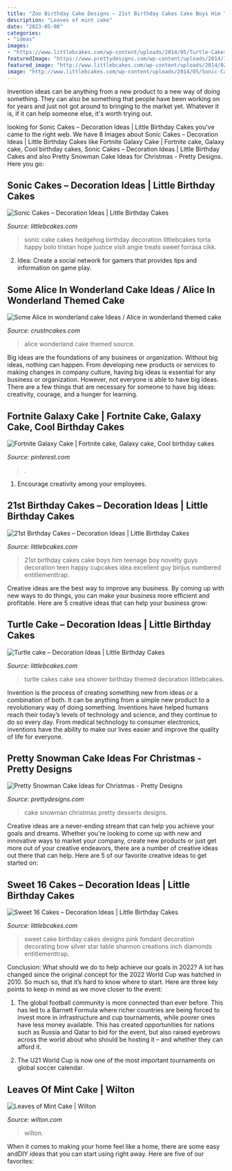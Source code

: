 ```yaml
---
title: "Zoo Birthday Cake Designs ~ 21st Birthday Cakes Cake Boys Him Teenage Boy Novelty Guys Decoration Teen Happy Cupcakes Idea Excellent Guy Birijus Numbered Entitlementtrap"
description: "Leaves of mint cake"
date: "2023-05-08"
categories:
- "ideas"
images:
- "https://www.littlebcakes.com/wp-content/uploads/2014/05/Turtle-Cakes.jpg"
featuredImage: "https://www.prettydesigns.com/wp-content/uploads/2014/12/Desserts.jpg"
featured_image: "http://www.littlebcakes.com/wp-content/uploads/2014/02/21st-Birthday-Cake.jpg"
image: "http://www.littlebcakes.com/wp-content/uploads/2014/05/Sonic-Cakes-768x1024.jpg"
---
```



Invention ideas can be anything from a new product to a new way of doing something. They can also be something that people have been working on for years and just not got around to bringing to the market yet. Whatever it is, if it can help someone else, it's worth trying out.

	

		
looking for Sonic Cakes – Decoration Ideas | Little Birthday Cakes you've came to the right web. We have 8 Images about Sonic Cakes – Decoration Ideas | Little Birthday Cakes like Fortnite Galaxy Cake | Fortnite cake, Galaxy cake, Cool birthday cakes, Sonic Cakes – Decoration Ideas | Little Birthday Cakes and also Pretty Snowman Cake Ideas for Christmas - Pretty Designs. Here you go:
		
    
## Sonic Cakes – Decoration Ideas | Little Birthday Cakes

<img loading=lazy src="http://www.littlebcakes.com/wp-content/uploads/2014/05/Sonic-Cakes-768x1024.jpg" onerror="this.onerror=null;this.src='https://tse2.mm.bing.net/th?id=OIP.MyqhpkHc9yEPz6Bus1-PPAHaJ4&amp;pid=15.1';" alt="Sonic Cakes – Decoration Ideas | Little Birthday Cakes">

_Source: littlebcakes.com_

>sonic cake cakes hedgehog birthday decoration littlebcakes torta happy bolo tristan hope justice visit angie treats sweet forrása cikk. 

	

2. Idea: Create a social network for gamers that provides tips and information on game play.

    
## Some Alice In Wonderland Cake Ideas / Alice In Wonderland Themed Cake

<img loading=lazy src="http://www.crustncakes.com/blog/wp-content/uploads/2015/06/177fc260ae5e482a651ec68c949736e1.jpg" onerror="this.onerror=null;this.src='https://tse4.mm.bing.net/th?id=OIP.i7JooNT5jrF6RrwT_ueoCgHaJ_&amp;pid=15.1';" alt="Some Alice in wonderland cake Ideas / Alice in wonderland themed cake">

_Source: crustncakes.com_

>alice wonderland cake themed source. 

	

Big ideas are the foundations of any business or organization. Without big ideas, nothing can happen. From developing new products or services to making changes in company culture, having big ideas is essential for any business or organization. However, not everyone is able to have big ideas. There are a few things that are necessary for someone to have big ideas: creativity, courage, and a hunger for learning.

    
## Fortnite Galaxy Cake | Fortnite Cake, Galaxy Cake, Cool Birthday Cakes

<img loading=lazy src="https://i.pinimg.com/736x/0a/0c/06/0a0c060d7c30e05793dbbc750dff31c5.jpg" onerror="this.onerror=null;this.src='https://tse2.mm.bing.net/th?id=OIP.bhPJHLa1oi11VIFoe9xNZAHaJ3&amp;pid=15.1';" alt="Fortnite Galaxy Cake | Fortnite cake, Galaxy cake, Cool birthday cakes">

_Source: pinterest.com_

>. 

	

1. Encourage creativity among your employees.

    
## 21st Birthday Cakes – Decoration Ideas | Little Birthday Cakes

<img loading=lazy src="http://www.littlebcakes.com/wp-content/uploads/2014/02/21st-Birthday-Cake.jpg" onerror="this.onerror=null;this.src='https://tse3.mm.bing.net/th?id=OIP.IIe9sO-NtsF3ANnAzBiuNAHaJ4&amp;pid=15.1';" alt="21st Birthday Cakes – Decoration Ideas | Little Birthday Cakes">

_Source: littlebcakes.com_

>21st birthday cakes cake boys him teenage boy novelty guys decoration teen happy cupcakes idea excellent guy birijus numbered entitlementtrap. 

	

Creative ideas are the best way to improve any business. By coming up with new ways to do things, you can make your business more efficient and profitable. Here are 5 creative ideas that can help your business grow: 

    
## Turtle Cake – Decoration Ideas | Little Birthday Cakes

<img loading=lazy src="https://www.littlebcakes.com/wp-content/uploads/2014/05/Turtle-Cakes.jpg" onerror="this.onerror=null;this.src='https://tse2.mm.bing.net/th?id=OIP.JSQaQwGaOgrYbZD-dXKKcgHaJ4&amp;pid=15.1';" alt="Turtle cake – Decoration Ideas | Little Birthday Cakes">

_Source: littlebcakes.com_

>turtle cakes cake sea shower birthday themed decoration littlebcakes. 

	

Invention is the process of creating something new from ideas or a combination of both. It can be anything from a simple new product to a revolutionary way of doing something. Inventions have helped humans reach their today’s levels of technology and science, and they continue to do so every day. From medical technology to consumer electronics, inventions have the ability to make our lives easier and improve the quality of life for everyone.

    
## Pretty Snowman Cake Ideas For Christmas - Pretty Designs

<img loading=lazy src="https://www.prettydesigns.com/wp-content/uploads/2014/12/Desserts.jpg" onerror="this.onerror=null;this.src='https://tse3.mm.bing.net/th?id=OIP.rMdNlepkS8zfmm23vQJ5igHaJ3&amp;pid=15.1';" alt="Pretty Snowman Cake Ideas for Christmas - Pretty Designs">

_Source: prettydesigns.com_

>cake snowman christmas pretty desserts designs. 

	

Creative ideas are a never-ending stream that can help you achieve your goals and dreams. Whether you're looking to come up with new and innovative ways to market your company, create new products or just get more out of your creative endeavors, there are a number of creative ideas out there that can help. Here are 5 of our favorite creative ideas to get started on: 

    
## Sweet 16 Cakes – Decoration Ideas | Little Birthday Cakes

<img loading=lazy src="http://www.littlebcakes.com/wp-content/uploads/2014/02/Sweet-16-Cake-Designs.jpg" onerror="this.onerror=null;this.src='https://tse1.mm.bing.net/th?id=OIP.q4EwKaDHYu_Ow7TWRIpPMgHaLI&amp;pid=15.1';" alt="Sweet 16 Cakes – Decoration Ideas | Little Birthday Cakes">

_Source: littlebcakes.com_

>sweet cake birthday cakes designs pink fondant decoration decorating bow silver star table shannon creations inch diamonds entitlementtrap. 

	

Conclusion: What should we do to help achieve our goals in 2022?
A lot has changed since the original concept for the 2022 World Cup was hatched in 2010. So much so, that it’s hard to know where to start. Here are three key points to keep in mind as we move closer to the event:
1. The global football community is more connected than ever before. This has led to a Barnett Formula where richer countries are being forced to invest more in infrastructure and cup tournaments, while poorer ones have less money available. This has created opportunities for nations such as Russia and Qatar to bid for the event, but also raised eyebrows across the world about who should be hosting it – and whether they can afford it.

2. The U21 World Cup is now one of the most important tournaments on global soccer calendar.

    
## Leaves Of Mint Cake | Wilton

<img loading=lazy src="https://www.wilton.com/dw/image/v2/AAWA_PRD/on/demandware.static/-/Sites-wilton-project-master/default/dwecf86312/images/project/WLPROJ-9134/WiltonLeafHero.jpg?sw=1440&amp;sh=750&amp;sm=fit" onerror="this.onerror=null;this.src='https://tse4.mm.bing.net/th?id=OIP.PHOaLmEqfgm_Fz5i7_JxGQHaHa&amp;pid=15.1';" alt="Leaves of Mint Cake | Wilton">

_Source: wilton.com_

>wilton. 

	

When it comes to making your home feel like a home, there are some easy andDIY ideas that you can start using right away. Here are five of our favorites: 

